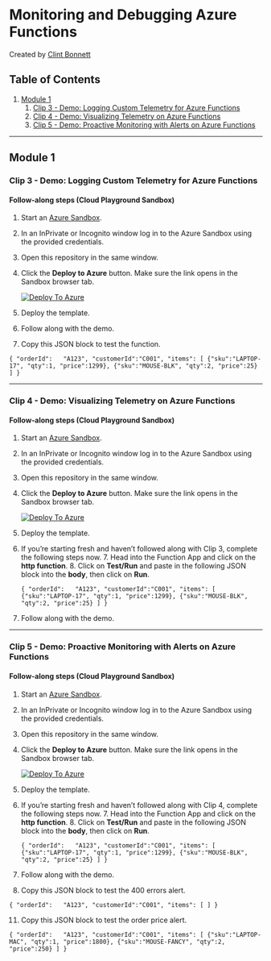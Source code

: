 # Monitoring and Debugging Azure Functions

Created by [Clint Bonnett](https://app.pluralsight.com/profile/author/clint-bonnett)


## Table of Contents

1. [Module 1](#module-1)
    1. [Clip 3 - Demo: Logging Custom Telemetry for Azure Functions](#clip-3---demo-logging-custom-telemetry-for-azure-functions)
    2. [Clip 4 - Demo: Visualizing Telemetry on Azure Functions](#clip-4---demo-visualizing-telemetry-on-azure-functions)
    3. [Clip 5 - Demo: Proactive Monitoring with Alerts on Azure Functions](#clip-5---demo-proactive-monitoring-with-alerts-on-azure-functions)

---

## Module 1

### Clip 3 - Demo: Logging Custom Telemetry for Azure Functions

#### Follow-along steps (Cloud Playground Sandbox)
1. Start an [Azure Sandbox](https://app.pluralsight.com/hands-on/playground/cloud-sandboxes).
2. In an InPrivate or Incognito window log in to the Azure Sandbox using the provided credentials.
3. Open this repository in the same window.
4. Click the **Deploy to Azure** button. Make sure the link opens in the Sandbox browser tab.

   [![Deploy To Azure](https://aka.ms/deploytoazurebutton)](https://portal.azure.com/#create/Microsoft.Template/uri/https%3A%2F%2Fraw.githubusercontent.com%2Fpluralsight-cloud%2Fazure-functions-monitor-debug-solutions%2Frefs%2Fheads%2Fmain%2F1.3%2Fcustomtelemetry.json)

5. Deploy the template.
6. Follow along with the demo.

7. Copy this JSON block to test the function.
   
`{
    "orderId":   "A123",
    "customerId":"C001",
    "items": [
       {"sku":"LAPTOP-17", "qty":1, "price":1299},
       {"sku":"MOUSE-BLK", "qty":2, "price":25}
    ]
}
`

---

### Clip 4 - Demo: Visualizing Telemetry on Azure Functions

#### Follow-along steps (Cloud Playground Sandbox)
1. Start an [Azure Sandbox](https://app.pluralsight.com/hands-on/playground/cloud-sandboxes).
2. In an InPrivate or Incognito window log in to the Azure Sandbox using the provided credentials.
3. Open this repository in the same window.
4. Click the **Deploy to Azure** button. Make sure the link opens in the Sandbox browser tab.

   [![Deploy To Azure](https://aka.ms/deploytoazurebutton)](https://portal.azure.com/#create/Microsoft.Template/uri/https%3A%2F%2Fraw.githubusercontent.com%2Fpluralsight-cloud%2Fazure-functions-monitor-debug-solutions%2Frefs%2Fheads%2Fmain%2F1.3%2Fcustomtelemetry.json)

5. Deploy the template.
6. If you’re starting fresh and haven’t followed along with Clip 3, complete the following steps now.
	7. Head into the Function App and click on the **http function**.
	8. Click on **Test/Run** and paste in the following JSON block into the **body**, then click on **Run**.


	`{
	    "orderId":   "A123",
	    "customerId":"C001",
	    "items": [
	       {"sku":"LAPTOP-17", "qty":1, "price":1299},
	       {"sku":"MOUSE-BLK", "qty":2, "price":25}
	    ]
	}
	` 
 
9. Follow along with the demo.

---

### Clip 5 - Demo: Proactive Monitoring with Alerts on Azure Functions

#### Follow-along steps (Cloud Playground Sandbox)
1. Start an [Azure Sandbox](https://app.pluralsight.com/hands-on/playground/cloud-sandboxes).
2. In an InPrivate or Incognito window log in to the Azure Sandbox using the provided credentials.
3. Open this repository in the same window.
4. Click the **Deploy to Azure** button. Make sure the link opens in the Sandbox browser tab.

   [![Deploy To Azure](https://aka.ms/deploytoazurebutton)](https://portal.azure.com/#create/Microsoft.Template/uri/https%3A%2F%2Fraw.githubusercontent.com%2Fpluralsight-cloud%2Fazure-functions-monitor-debug-solutions%2Frefs%2Fheads%2Fmain%2F1.3%2Fcustomtelemetry.json)

5. Deploy the template.
6. If you’re starting fresh and haven’t followed along with Clip 4, complete the following steps now.
	7. Head into the Function App and click on the **http function**.
	8. Click on **Test/Run** and paste in the following JSON block into the **body**, then click on **Run**.


	`{
	    "orderId":   "A123",
	    "customerId":"C001",
	    "items": [
	       {"sku":"LAPTOP-17", "qty":1, "price":1299},
	       {"sku":"MOUSE-BLK", "qty":2, "price":25}
	    ]
	}
	` 
 
9. Follow along with the demo.
10. Copy this JSON block to test the 400 errors alert.

`{
    "orderId":   "A123",
    "customerId":"C001",
    "items": [
    ]
}
`

11. Copy this JSON block to test the order price alert.

`{
    "orderId":   "A123",
    "customerId":"C001",
    "items": [
       {"sku":"LAPTOP-MAC", "qty":1, "price":1800},
       {"sku":"MOUSE-FANCY", "qty":2, "price":250}
    ]
}`
